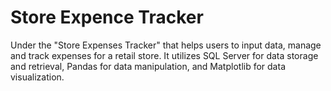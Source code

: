 # Store Expence Tracker
Under the "Store Expenses Tracker" that helps users to input data, manage and track expenses for a retail store. It utilizes SQL Server for data storage and retrieval, Pandas for data manipulation, and Matplotlib for data visualization.
